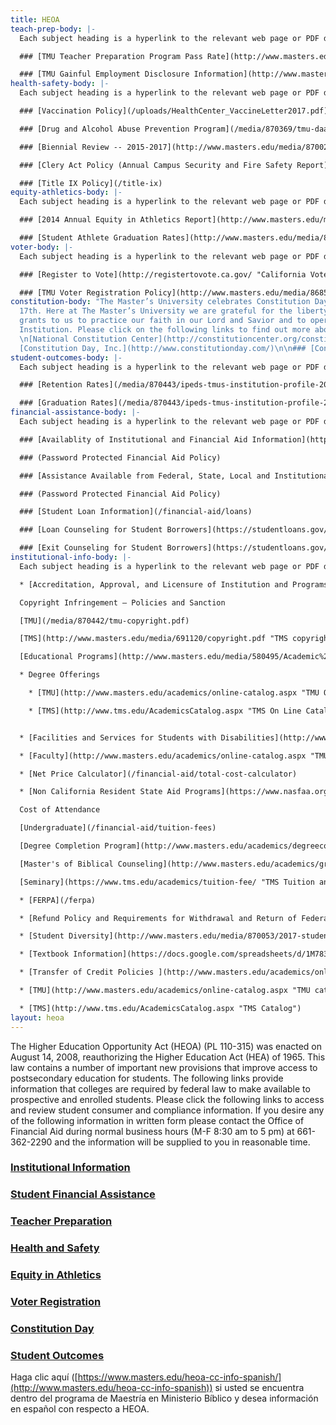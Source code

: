 ```yaml
---
title: HEOA
teach-prep-body: |-
  Each subject heading is a hyperlink to the relevant web page or PDF document. Please click subject heading to access consumer information. Certain links are password protected. If you require access to password protected links please request username and passwords from your departments Vice President.

  ### [TMU Teacher Preparation Program Pass Rate](http://www.masters.edu/media/870054/titleii-2014-15-annualrpt.pdf "Annual Report Card 2016")

  ### [TMU Gainful Employment Disclosure Information](http://www.masters.edu/media/870057/131206-gedt-2017.html "TMU Gainful Employment")
health-safety-body: |-
  Each subject heading is a hyperlink to the relevant web page or PDF document. Please click subject heading to access consumer information.

  ### [Vaccination Policy](/uploads/HealthCenter_VaccineLetter2017.pdf)

  ### [Drug and Alcohol Abuse Prevention Program](/media/870369/tmu-daapp-2017-2018-4.pdf)

  ### [Biennial Review -- 2015-2017](http://www.masters.edu/media/870023/2015-17-biennial-report.pdf "2015-17 Biennial Report.pdf (1)")

  ### [Clery Act Policy (Annual Campus Security and Fire Safety Report)](/campus-safety)

  ### [Title IX Policy](/title-ix)
equity-athletics-body: |-
  Each subject heading is a hyperlink to the relevant web page or PDF document. Please click subject heading to access consumer information.

  ### [2014 Annual Equity in Athletics Report](http://www.masters.edu/media/866437/eada_data-2014.pdf "2014 EADA")

  ### [Student Athlete Graduation Rates](http://www.masters.edu/media/866439/ftf-athlete-grad-rates-2005-08-cohorts-male-and-female-sep-14-15.pdf "2015 Athletic Grad Rates")
voter-body: |-
  Each subject heading is a hyperlink to the relevant web page or PDF document. Please click subject heading to access consumer information.

  ### [Register to Vote](http://registertovote.ca.gov/ "California Voter Registration")

  ### [TMU Voter Registration Policy](http://www.masters.edu/media/868519/student-voter-registration-policy.pdf "Student Voter Registration Policy.pdf")
constitution-body: "The Master’s University celebrates Constitution Day every Sept.
  17th. Here at The Master’s University we are grateful for the liberty the Constitution
  grants to us to practice our faith in our Lord and Savior and to operate as a Christian
  Institution. Please click on the following links to find out more about our Constitution.\n\n###
  \n[National Constitution Center](http://constitutioncenter.org/constitutionday/)\n\n###
  [Constitution Day, Inc.](http://www.constitutionday.com/)\n\n### [Constitution Facts](http://constitutionday.cc/)"
student-outcomes-body: |-
  Each subject heading is a hyperlink to the relevant web page or PDF document. Please click subject heading to access consumer information.

  ### [Retention Rates](/media/870443/ipeds-tmus-institution-profile-2016-17.pdf)

  ### [Graduation Rates](/media/870443/ipeds-tmus-institution-profile-2016-17.pdf)
financial-assistance-body: |-
  Each subject heading is a hyperlink to the relevant web page or PDF document. Please click subject heading to access consumer information. Certain links on this site are password protected. If you require access to password protected links please request username and passwords from your departments Vice President.

  ### [Availablity of Institutional and Financial Aid Information](http://www.masters.edu/academics/online-catalog.aspx "TMC On Line Catalog")

  ### (Password Protected Financial Aid Policy)

  ### [Assistance Available from Federal, State, Local and Institutional Programs](http://www.masters.edu/academics/online-catalog.aspx "TMC On line Catalog")

  ### (Password Protected Financial Aid Policy)

  ### [Student Loan Information](/financial-aid/loans)

  ### [Loan Counseling for Student Borrowers](https://studentloans.gov/myDirectLoan/index.action "Studentloans.gov")

  ### [Exit Counseling for Student Borrowers](https://studentloans.gov/myDirectLoan/index.action "studentloans.gov")
institutional-info-body: |-
  Each subject heading is a hyperlink to the relevant web page or PDF document. Please click subject heading to access consumer information. If you desire any of the following information in written form please contact the Office of Financial Aid during normal business hours (M-F 8:30 am to 5 pm) at 661-362-2290 and the information will be supplied to you in reasonable time. (Complaint Notice: TMU provides the following link in order to comply with federal regulations that require us to provide students and prospective students with contact information for filing complaints with state officials that handle any student complaints. [http://www.bppe.ca.gov/enforcement/complaint.shtml](http://www.bppe.ca.gov/enforcement/complaint.shtml))

  * [Accreditation, Approval, and Licensure of Institution and Programs](http://www.masters.edu/media/870056/accreditation-information-2017.pdf "Accreditation Information 2017")

  Copyright Infringement – Policies and Sanction

  [TMU](/media/870442/tmu-copyright.pdf)

  [TMS](http://www.masters.edu/media/691120/copyright.pdf "TMS copyright")

  [Educational Programs](http://www.masters.edu/media/580495/Academic%20Catalog%202013-2014.pdf "2013-14 Catalog")

  * Degree Offerings

    * [TMU](http://www.masters.edu/academics/online-catalog.aspx "TMU On line Catalog")

    * [TMS](http://www.tms.edu/AcademicsCatalog.aspx "TMS On Line Catalog")


  * [Facilities and Services for Students with Disabilities](http://www.masters.edu/academics/online-catalog.aspx "TMU On Line Catalog")

  * [Faculty](http://www.masters.edu/academics/online-catalog.aspx "TMU On Line Catalog")

  * [Net Price Calculator](/financial-aid/total-cost-calculator)

  * [Non California Resident State Aid Programs](https://www.nasfaa.org/State_Financial_Aid_Programs)

  Cost of Attendance

  [Undergraduate](/financial-aid/tuition-fees)

  [Degree Completion Program](http://www.masters.edu/academics/degreecompletion/prospective-students/tuition.aspx "DCP Tuition and Fees")

  [Master's of Biblical Counseling](http://www.masters.edu/academics/graduate/MABC#tuition)

  [Seminary](https://www.tms.edu/academics/tuition-fee/ "TMS Tuition and Fees")

  * [FERPA](/ferpa)

  * [Refund Policy and Requirements for Withdrawal and Return of Federal Financial Aid](http://www.masters.edu/academics/online-catalog.aspx "TMU On line Catalog")

  * [Student Diversity](http://www.masters.edu/media/870053/2017-student-diversity-fall-2016-tmus-enrollment-report.pdf "2017 Student Diversity - Fall 2016 TMUS Enrollment Report.pdf")

  * [Textbook Information](https://docs.google.com/spreadsheets/d/1M7831_d3lXA0KR4AeyYhCTzIh8YyaoHpeplIwSG-8XY/pubhtml)

  * [Transfer of Credit Policies ](http://www.masters.edu/academics/online-catalog.aspx "TMU catalogue")and [Articulation Agreements](/registrar)

  * [TMU](http://www.masters.edu/academics/online-catalog.aspx "TMU catalog")

  * [TMS](http://www.tms.edu/AcademicsCatalog.aspx "TMS Catalog")
layout: heoa
---
```


The Higher Education Opportunity Act (HEOA) (PL 110-315) was enacted on August 14, 2008, reauthorizing the Higher Education Act (HEA) of 1965. This law contains a number of important new provisions that improve access to postsecondary education for students. The following links provide information that colleges are required by federal law to make available to prospective and enrolled students. Please click the following links to access and review student consumer and compliance information. If you desire any of the following information in written form please contact the Office of Financial Aid during normal business hours (M-F 8:30 am to 5 pm) at 661-362-2290 and the information will be supplied to you in reasonable time.

### [Institutional Information](#modal8)

### [Student Financial Assistance](#modal1)

### [Teacher Preparation](#modal2)

### [Health and Safety](#modal3)

### [Equity in Athletics](#modal4)

### [Voter Registration](#modal5)

### [Constitution Day](#modal6)

### [Student Outcomes](#modal7)

Haga clic aquí ([https://www.masters.edu/heoa-cc-info-spanish/](http://www.masters.edu/heoa-cc-info-spanish)) si usted se encuentra dentro del programa de Maestría en Ministerio Bíblico y desea información en español con respecto a HEOA.